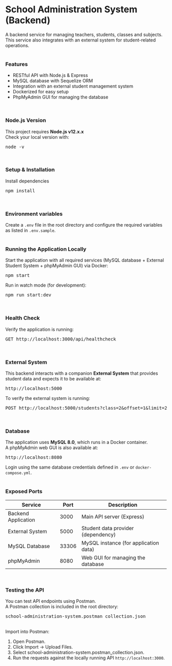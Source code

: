 # School Administration System (Backend)
A backend service for managing teachers, students, classes and subjects.<br>
This service also integrates with an external system for student-related operations.
<br>
<br>
### Features
- RESTful API with Node.js & Express
- MySQL database with Sequelize ORM
- Integration with an external student management system
- Dockerized for easy setup
- PhpMyAdmin GUI for managing the database
<br>

### Node.js Version
This project requires **Node.js v12.x.x**<br>
Check your local version with:<br>
<pre>node -v</pre>
<br>

### Setup & Installation
Install dependencies
<pre>npm install</pre>
<br>

### Environment variables
Create a ```.env``` file in the root directory and configure the required variables as listed in ```.env.sample```.
<br>
<br>

### Running the Application Locally
Start the application with all required services (MySQL database + External Student System + phpMyAdmin GUI) via Docker:
<pre>npm start</pre>
Run in watch mode (for development):
<pre>npm run start:dev</pre>
<br>

### Health Check
Verify the application is running:
<pre>GET http://localhost:3000/api/healthcheck</pre>
<br>

### External System
This backend interacts with a companion **External System** that provides student data and expects it to be available at:
<pre>http://localhost:5000</pre>

To verify the external system is running:
<pre>POST http://localhost:5000/students?class=2&offset=1&limit=2</pre>
<br>

### Database
The application uses **MySQL 8.0**, which runs in a Docker container.<br>
A phpMyAdmin web GUI is also available at:
<pre>http://localhost:8080</pre>
Login using the same database credentials defined in ```.env``` or ```docker-compose.yml```.
<br>
<br>

### Exposed Ports
| Service             | Port  | Description                           |
|---------------------|-------|---------------------------------------|
| Backend Application | 3000  | Main API server (Express)             |
| External System     | 5000  | Student data provider (dependency)    |
| MySQL Database      | 33306 | MySQL instance (for application data) |
| phpMyAdmin          | 8080  | Web GUI for managing the database     |
<br>

### Testing the API
You can test API endpoints using Postman.<br>
A Postman collection is included in the root directory:
<pre>school-administration-system.postman_collection.json</pre>
<br>Import into Postman:<br>
1. Open Postman.<br>
2. Click Import → Upload Files.<br>
3. Select school-administration-system.postman_collection.json.<br>
4. Run the requests against the locally running API ```http://localhost:3000```.<br>
